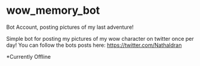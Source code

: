 # wow_memory_bot
Bot Account, posting pictures of my last adventure!

Simple bot for posting my pictures of my wow character on twitter once per day!
You can follow the bots posts here: https://twitter.com/Nathaldran

*Currently Offline
